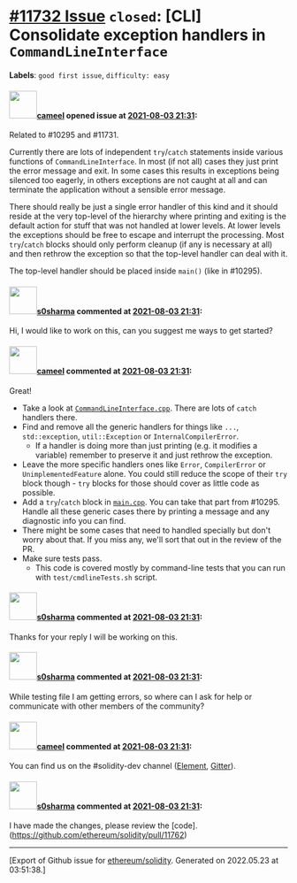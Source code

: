 # [\#11732 Issue](https://github.com/ethereum/solidity/issues/11732) `closed`: [CLI] Consolidate exception handlers in `CommandLineInterface`
**Labels**: `good first issue`, `difficulty: easy`


#### <img src="https://avatars.githubusercontent.com/u/137030?v=4" width="50">[cameel](https://github.com/cameel) opened issue at [2021-08-03 21:31](https://github.com/ethereum/solidity/issues/11732):

Related to #10295 and #11731.

Currently there are lots of independent `try`/`catch` statements inside various functions of `CommandLineInterface`. In most (if not all) cases they just print the error message and exit. In some cases this results in exceptions being silenced too eagerly, in others exceptions are not caught at all and can terminate the application without a sensible error message.

There should really be just a single error handler of this kind and it should reside at the very top-level of the hierarchy where printing and exiting is the default action for stuff that was not handled at lower levels. At lower levels the exceptions should be free to escape and interrupt the processing. Most `try`/`catch` blocks should only perform cleanup (if any is necessary at all) and then rethrow the exception so that the top-level handler can deal with it.

The top-level handler should be placed inside `main()` (like in #10295).

#### <img src="https://avatars.githubusercontent.com/u/65551906?v=4" width="50">[s0sharma](https://github.com/s0sharma) commented at [2021-08-03 21:31](https://github.com/ethereum/solidity/issues/11732#issuecomment-892834972):

Hi, I would like to work on this, can you suggest me ways to get started?

#### <img src="https://avatars.githubusercontent.com/u/137030?v=4" width="50">[cameel](https://github.com/cameel) commented at [2021-08-03 21:31](https://github.com/ethereum/solidity/issues/11732#issuecomment-892879634):

Great!

- Take a look at [`CommandLineInterface.cpp`](https://github.com/ethereum/solidity/blob/develop/solc/CommandLineInterface.cpp). There are lots of `catch` handlers there.
- Find and remove all the generic handlers for things like `...`, `std::exception`, `util::Exception` or `InternalCompilerError`.
    - If a handler is doing more than just printing (e.g. it modifies a variable) remember to preserve it and just rethrow the exception.
- Leave the more specific handlers ones like `Error`, `CompilerError` or `UnimplementedFeature` alone. You could still reduce the scope of their `try` block though - `try` blocks for those should cover as little code as possible.
- Add a `try`/`catch` block in [`main.cpp`](https://github.com/ethereum/solidity/blob/develop/solc/main.cpp). You can take that part from #10295. Handle all these generic cases there by printing a message and any diagnostic info you can find.
- There might be some cases that need to handled specially but don't worry about that. If you miss any, we'll sort that out in the review of the PR.
- Make sure tests pass.
    - This code is covered mostly by command-line tests that you can run with `test/cmdlineTests.sh` script.

#### <img src="https://avatars.githubusercontent.com/u/65551906?v=4" width="50">[s0sharma](https://github.com/s0sharma) commented at [2021-08-03 21:31](https://github.com/ethereum/solidity/issues/11732#issuecomment-893111463):

Thanks for your reply I will be working on this.

#### <img src="https://avatars.githubusercontent.com/u/65551906?v=4" width="50">[s0sharma](https://github.com/s0sharma) commented at [2021-08-03 21:31](https://github.com/ethereum/solidity/issues/11732#issuecomment-894204300):

While testing file I am getting errors, so where can I ask for help or communicate with other members of the community?

#### <img src="https://avatars.githubusercontent.com/u/137030?v=4" width="50">[cameel](https://github.com/cameel) commented at [2021-08-03 21:31](https://github.com/ethereum/solidity/issues/11732#issuecomment-894216666):

You can find us on the #solidity-dev channel ([Element](https://app.element.io/#/room/#ethereum_solidity-dev:gitter.im), [Gitter](https://gitter.im/ethereum/solidity-dev)).

#### <img src="https://avatars.githubusercontent.com/u/65551906?v=4" width="50">[s0sharma](https://github.com/s0sharma) commented at [2021-08-03 21:31](https://github.com/ethereum/solidity/issues/11732#issuecomment-897396998):

I have made the changes, please review the [code]. (https://github.com/ethereum/solidity/pull/11762)


-------------------------------------------------------------------------------



[Export of Github issue for [ethereum/solidity](https://github.com/ethereum/solidity). Generated on 2022.05.23 at 03:51:38.]
